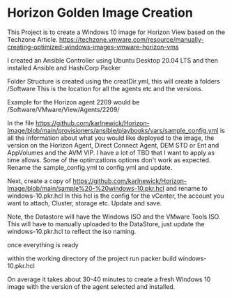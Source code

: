 # Horizon Golden Image Creation

This Project is to create a Windows 10 image for Horizon View based on the Techzone Article. https://techzone.vmware.com/resource/manually-creating-optimized-windows-images-vmware-horizon-vms

I created an Ansible Controller using Ubuntu Desktop 20.04 LTS and then installed Ansible and HashiCorp Packer

Folder Structure is created using the creatDir.yml, this will create a folders /Software 
This is the location for all the agents etc and the versions.

Example for the Horizon agent 2209 would be /Software/VMware/View/Agents/2209/

In the file https://github.com/karlnewick/Horizon-Image/blob/main/provisioners/ansible/playbooks/vars/sample_config.yml is all the information about what you would like deployed to the image, the version on the Horizon Agent, Direct Connect Agent, DEM STD or Ent and AppVolumes and the AVM VIP.
I have a lot of TBD that I want to apply as time allows.
Some of the optimzations options don't work as expected.
Rename the sample_config.yml to config.yml and update.

Next, create a copy of https://github.com/karlnewick/Horizon-Image/blob/main/sample%20-%20windows-10.pkr.hcl and rename to windows-10.pkr.hcl
In this hcl is the config for the vCenter, the account you want to attach, Cluster, storage etc. Update and save.

Note, the Datastore will have the Windows ISO and the VMware Tools ISO. This will have to manually uploaded to the DataStore, just update the windows-10.pkr.hcl to reflect the iso naming.

once everything is ready

within the working directory of the project run
packer build windows-10.pkr.hcl

On average it takes about 30-40 minutes to create a fresh Windows 10 image with the version of the agent selected and installed.

